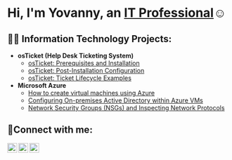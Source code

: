 <h1>Hi, I'm Yovanny, an <a href="https://www.linkedin.com/in/ydilone0912">IT Professional</a>☺</h1>

<h2>👨‍💻 Information Technology Projects:</h2>

- <b>osTicket (Help Desk Ticketing System)</b>
  - [osTicket: Prerequisites and Installation](https://github.com/ydilone0912/osticket-prereqs)
  - [osTicket: Post-Installation Configuration](https://github.com/ydilone0912/post-install-config)
  - [osTicket: Ticket Lifecycle Examples](https://github.com/ydilone0912/ticket-lifecycle)
- <b>Microsoft Azure</b>
  - [How to create virtual machines using Azure](https://github.com/ydilone0912/How-to-create-virtual-machines-using-Azure)
  - [Configuring On-premises Active Directory within Azure VMs](https://github.com/ydilone0912/configure-ad)
  - [Network Security Groups (NSGs) and Inspecting Network Protocols](https://github.com/ydilone0912/azure-network-protocols)

<h2>🤳Connect with me:</h2>

[<img align="left" alt="ydilone0912 | Twitter" width="22px" src="https://cdn.jsdelivr.net/npm/simple-icons@v3/icons/twitter.svg" />](https://twitter.com/ydilone0912)
[<img align="left" alt="ydilone0912 | Instagram" width="22px" src="https://cdn.jsdelivr.net/npm/simple-icons@v3/icons/instagram.svg" />](https://www.instagram.com/gio0912/)
[<img align="left" alt="ydilone0912 | LinkedIn" width="22px" src="https://cdn.jsdelivr.net/npm/simple-icons@v3/icons/linkedin.svg" />](https://www.linkedin.com/in/ydilone0912/)

[twitter]: https://twitter.com/ydilone0912
[instagram]: https://www.instagram.com/gio0912/
[linkedin]: linkedin.com/in/ydilone0912
